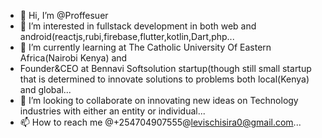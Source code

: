 - 👋 Hi, I’m @Proffesuer
- 👀 I’m interested in fullstack development in both web and android(reactjs,rubi,firebase,flutter,kotlin,Dart,php...
- 🌱 I’m currently learning at The Catholic University Of Eastern Africa(Nairobi Kenya) and
-  Founder&CEO at Bennavi Softsolution startup(though still small startup that is determined to innovate solutions to problems both local(Kenya) and global...
- 💞️ I’m looking to collaborate on innovating new ideas on Technology industries with either an entity or individual...
- 📫 How to reach me @+254704907555@levischisira0@gmail.com...

<!---
Proffesuer/Proffesuer is a ✨ special ✨ repository because its `README.md` (this file) appears on your GitHub profile.
You can click the Preview link to take a look at your changes.
--->
